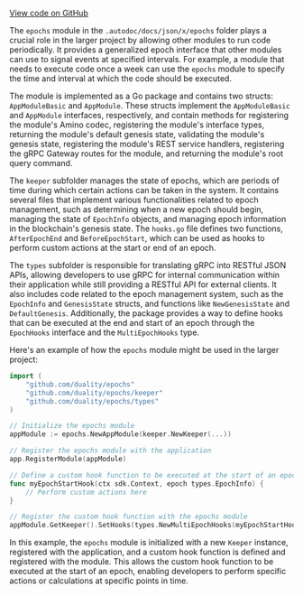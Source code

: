 [View code on GitHub](https://github.com/duality-labs/duality/oc/docs/json/x/epochs)

The `epochs` module in the `.autodoc/docs/json/x/epochs` folder plays a crucial role in the larger project by allowing other modules to run code periodically. It provides a generalized epoch interface that other modules can use to signal events at specified intervals. For example, a module that needs to execute code once a week can use the `epochs` module to specify the time and interval at which the code should be executed.

The module is implemented as a Go package and contains two structs: `AppModuleBasic` and `AppModule`. These structs implement the `AppModuleBasic` and `AppModule` interfaces, respectively, and contain methods for registering the module's Amino codec, registering the module's interface types, returning the module's default genesis state, validating the module's genesis state, registering the module's REST service handlers, registering the gRPC Gateway routes for the module, and returning the module's root query command.

The `keeper` subfolder manages the state of epochs, which are periods of time during which certain actions can be taken in the system. It contains several files that implement various functionalities related to epoch management, such as determining when a new epoch should begin, managing the state of `EpochInfo` objects, and managing epoch information in the blockchain's genesis state. The `hooks.go` file defines two functions, `AfterEpochEnd` and `BeforeEpochStart`, which can be used as hooks to perform custom actions at the start or end of an epoch.

The `types` subfolder is responsible for translating gRPC into RESTful JSON APIs, allowing developers to use gRPC for internal communication within their application while still providing a RESTful API for external clients. It also includes code related to the epoch management system, such as the `EpochInfo` and `GenesisState` structs, and functions like `NewGenesisState` and `DefaultGenesis`. Additionally, the package provides a way to define hooks that can be executed at the end and start of an epoch through the `EpochHooks` interface and the `MultiEpochHooks` type.

Here's an example of how the `epochs` module might be used in the larger project:

```go
import (
    "github.com/duality/epochs"
    "github.com/duality/epochs/keeper"
    "github.com/duality/epochs/types"
)

// Initialize the epochs module
appModule := epochs.NewAppModule(keeper.NewKeeper(...))

// Register the epochs module with the application
app.RegisterModule(appModule)

// Define a custom hook function to be executed at the start of an epoch
func myEpochStartHook(ctx sdk.Context, epoch types.EpochInfo) {
    // Perform custom actions here
}

// Register the custom hook function with the epochs module
appModule.GetKeeper().SetHooks(types.NewMultiEpochHooks(myEpochStartHook))
```

In this example, the `epochs` module is initialized with a new `Keeper` instance, registered with the application, and a custom hook function is defined and registered with the module. This allows the custom hook function to be executed at the start of an epoch, enabling developers to perform specific actions or calculations at specific points in time.
